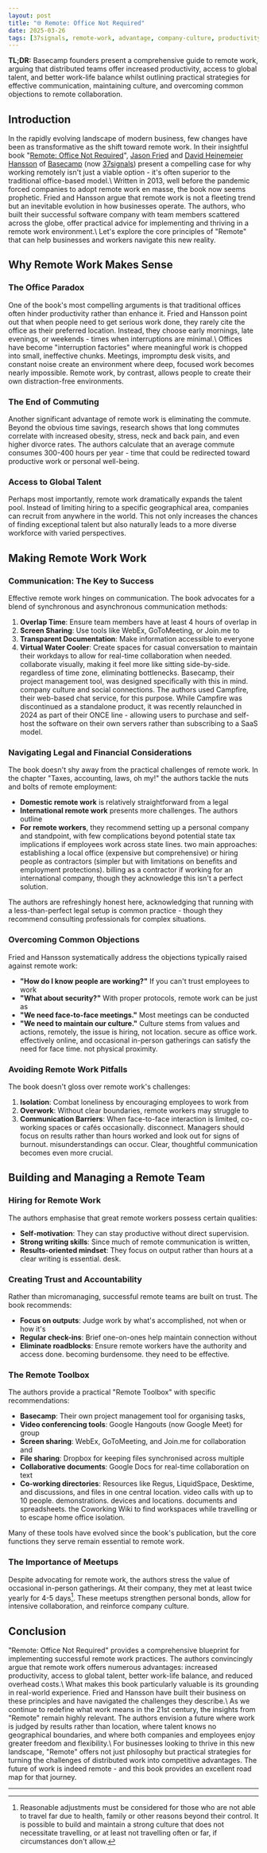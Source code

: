```yaml
---
layout: post
title: "🌐 Remote: Office Not Required"
date: 2025-03-26
tags: [37signals, remote-work, advantage, company-culture, productivity, best-practices, decision-making, onboarding]
---
```


**TL;DR:** Basecamp founders present a comprehensive guide to remote work, arguing that distributed teams offer increased productivity, access to global talent, and better work-life balance whilst outlining practical strategies for effective communication, maintaining culture, and overcoming common objections to remote collaboration.
<!--more-->

## Introduction

In the rapidly evolving landscape of modern business, few changes have been as transformative as the shift toward remote work. In their insightful book "[Remote: Office Not Required](https://basecamp.com/books#remote)", [Jason Fried](https://world.hey.com/jason) and [David Heinemeier Hansson](https://world.hey.com/david) of [Basecamp](https://en.wikipedia.org/w/index.php?title=Basecamp_(company)&redirect=no) (now [37signals](https://en.wikipedia.org/wiki/37signals)) present a compelling case for why working remotely isn't just a viable option - it's often superior to the traditional office-based model.\ Written in 2013, well before the pandemic forced companies to adopt remote work en masse, the book now seems prophetic. Fried and Hansson argue that remote work is not a fleeting trend but an inevitable evolution in how businesses operate. The authors, who built their successful software company with team members scattered across the globe, offer practical advice for implementing and thriving in a remote work environment.\ Let's explore the core principles of "Remote" that can help businesses and workers navigate this new reality.

## Why Remote Work Makes Sense

### The Office Paradox

One of the book's most compelling arguments is that traditional offices often hinder productivity rather than enhance it. Fried and Hansson point out that when people need to get serious work done, they rarely cite the office as their preferred location. Instead, they choose early mornings, late evenings, or weekends - times when interruptions are minimal.\ Offices have become "interruption factories" where meaningful work is chopped into small, ineffective chunks. Meetings, impromptu desk visits, and constant noise create an environment where deep, focused work becomes nearly impossible. Remote work, by contrast, allows people to create their own distraction-free environments.

### The End of Commuting

Another significant advantage of remote work is eliminating the commute. Beyond the obvious time savings, research shows that long commutes correlate with increased obesity, stress, neck and back pain, and even higher divorce rates. The authors calculate that an average commute consumes 300-400 hours per year - time that could be redirected toward productive work or personal well-being.

### Access to Global Talent

Perhaps most importantly, remote work dramatically expands the talent pool. Instead of limiting hiring to a specific geographical area, companies can recruit from anywhere in the world. This not only increases the chances of finding exceptional talent but also naturally leads to a more diverse workforce with varied perspectives.

## Making Remote Work Work

### Communication: The Key to Success

Effective remote work hinges on communication. The book advocates for a blend of synchronous and asynchronous communication methods:

1. **Overlap Time**: Ensure team members have at least 4 hours of overlap in
2. **Screen Sharing**: Use tools like WebEx, GoToMeeting, or Join.me to
3. **Transparent Documentation**: Make information accessible to everyone
4. **Virtual Water Cooler**: Create spaces for casual conversation to maintain
   their workdays to allow for real-time collaboration when needed.    collaborate visually, making it feel more like sitting side-by-side.    regardless of time zone, eliminating bottlenecks. Basecamp, their project    management tool, was designed specifically with this in mind.    company culture and social connections. The authors used Campfire, their    web-based chat service, for this purpose. While Campfire was discontinued as    a standalone product, it was recently relaunched in 2024 as part of their    ONCE line - allowing users to purchase and self-host the software on their    own servers rather than subscribing to a SaaS model.

### Navigating Legal and Financial Considerations

The book doesn't shy away from the practical challenges of remote work. In the chapter "Taxes, accounting, laws, oh my!" the authors tackle the nuts and bolts of remote employment:

- **Domestic remote work** is relatively straightforward from a legal
- **International remote work** presents more challenges. The authors outline
- **For remote workers**, they recommend setting up a personal company and
  standpoint, with few complications beyond potential state tax implications if   employees work across state lines.   two main approaches: establishing a local office (expensive but comprehensive)   or hiring people as contractors (simpler but with limitations on benefits and   employment protections).   billing as a contractor if working for an international company, though they   acknowledge this isn't a perfect solution.

The authors are refreshingly honest here, acknowledging that running with a less-than-perfect legal setup is common practice - though they recommend consulting professionals for complex situations.

### Overcoming Common Objections

Fried and Hansson systematically address the objections typically raised against remote work:

- **"How do I know people are working?"** If you can't trust employees to work
- **"What about security?"** With proper protocols, remote work can be just as
- **"We need face-to-face meetings."** Most meetings can be conducted
- **"We need to maintain our culture."** Culture stems from values and actions,
  remotely, the issue is hiring, not location.   secure as office work.   effectively online, and occasional in-person gatherings can satisfy the need   for face time.   not physical proximity.

### Avoiding Remote Work Pitfalls

The book doesn't gloss over remote work's challenges:

1. **Isolation**: Combat loneliness by encouraging employees to work from
2. **Overwork**: Without clear boundaries, remote workers may struggle to
3. **Communication Barriers**: When face-to-face interaction is limited,
   co-working spaces or cafés occasionally.    disconnect. Managers should focus on results rather than hours worked and    look out for signs of burnout.    misunderstandings can occur. Clear, thoughtful communication becomes even    more crucial.

## Building and Managing a Remote Team

### Hiring for Remote Work

The authors emphasise that great remote workers possess certain qualities:

- **Self-motivation**: They can stay productive without direct supervision.
- **Strong writing skills**: Since much of remote communication is written,
- **Results-oriented mindset**: They focus on output rather than hours at a
  clear writing is essential.   desk.

### Creating Trust and Accountability

Rather than micromanaging, successful remote teams are built on trust. The book recommends:

- **Focus on outputs**: Judge work by what's accomplished, not when or how it's
- **Regular check-ins**: Brief one-on-ones help maintain connection without
- **Eliminate roadblocks**: Ensure remote workers have the authority and access
  done.   becoming burdensome.   they need to be effective.

### The Remote Toolbox

The authors provide a practical "Remote Toolbox" with specific recommendations:

- **Basecamp**: Their own project management tool for organising tasks,
- **Video conferencing tools**: Google Hangouts (now Google Meet) for group
- **Screen sharing**: WebEx, GoToMeeting, and Join.me for collaboration and
- **File sharing**: Dropbox for keeping files synchronised across multiple
- **Collaborative documents**: Google Docs for real-time collaboration on text
- **Co-working directories**: Resources like Regus, LiquidSpace, Desktime, and
  discussions, and files in one central location.   video calls with up to 10 people.   demonstrations.   devices and locations.   documents and spreadsheets.   the Coworking Wiki to find workspaces while travelling or to escape home   office isolation.

Many of these tools have evolved since the book's publication, but the core functions they serve remain essential to remote work.

### The Importance of Meetups

Despite advocating for remote work, the authors stress the value of occasional in-person gatherings. At their company, they met at least twice yearly for 4-5 days[^1]. These meetups strengthen personal bonds, allow for intensive collaboration, and reinforce company culture.

## Conclusion

"Remote: Office Not Required" provides a comprehensive blueprint for implementing successful remote work practices. The authors convincingly argue that remote work offers numerous advantages: increased productivity, access to global talent, better work-life balance, and reduced overhead costs.\ What makes this book particularly valuable is its grounding in real-world experience. Fried and Hansson have built their business on these principles and have navigated the challenges they describe.\ As we continue to redefine what work means in the 21st century, the insights from "Remote" remain highly relevant. The authors envision a future where work is judged by results rather than location, where talent knows no geographical boundaries, and where both companies and employees enjoy greater freedom and flexibility.\ For businesses looking to thrive in this new landscape, "Remote" offers not just philosophy but practical strategies for turning the challenges of distributed work into competitive advantages. The future of work is indeed remote - and this book provides an excellent road map for that journey.

---

[^1]: Reasonable adjustments must be considered for those who are not able to
    travel far due to health, family or other reasons beyond their control. It
    is possible to build and maintain a strong culture that does not necessitate
    travelling, or at least not travelling often or far, if circumstances don't
    allow.

